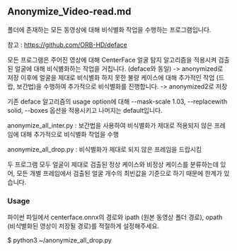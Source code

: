 ## Anonymize_Video-read.md

폴더에 존재하는 모든 동영상에 대해 비식별화 작업을 수행하는 프로그램입니다.

참고 : https://github.com/ORB-HD/deface

모든 프로그램은 주어진 영상에 대해 CenterFace 얼굴 탐지 알고리즘을 적용시켜 검출된 얼굴에 대해 비식볋화하는 작업을 거칩니다. (deface와 동일) -> anonymized로 저장
이후에 얼굴을 제대로 비식별화 하지 못한 불량 케이스에 대해 추가적인 작업 (드랍, 보간법)을 수행하여 추가적으로 비식별화를 진행합니다. -> anonymized2로 저장

기존 deface 알고리즘의 usage option에 대해 --mask-scale 1.03, --replacewith solid, --boxes 옵션을 적용시키고 나머지는 default입니다.

anonymize_all_inter.py : 보간법을 사용하여 비식별화가 제대로 적용되지 않은 프레임에 대해 추가적으로 비식별화 작업을 수행 

anonymize_all_drop.py : 비식별화가 제대로 되지 않은 프레임을 드랍시킴

두 프로그램 모두 얼굴이 제대로 검출된 정상 케이스와 비정상 케이스를 분류하는데 있어, 모든 개별 프레임에서 검출된 얼굴 개수의 최빈값을 기준으로 하기 때문에 한계가 있습니다.

### Usage

파이썬 파일에서 centerface.onnx의 경로와 ipath (원본 동영상 폴더 경로), opath (비식별화된 영상이 저장될 경로)를 적절하게 설정해주세요.

$ python3 ~/anonymize_all_drop.py

